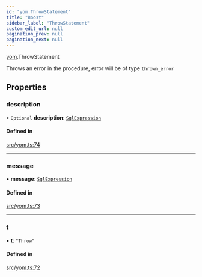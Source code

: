 ```yaml
---
id: "yom.ThrowStatement"
title: "Boost"
sidebar_label: "ThrowStatement"
custom_edit_url: null
pagination_prev: null
pagination_next: null
---
```


[yom](../namespaces/yom.md).ThrowStatement

Throws an error in the procedure, error will be of type `thrown_error`

## Properties

### description

• `Optional` **description**: [`SqlExpression`](../namespaces/yom.md#sqlexpression)

#### Defined in

[src/yom.ts:74](https://github.com/yolmio/boost/blob/b239488/src/yom.ts#L74)

___

### message

• **message**: [`SqlExpression`](../namespaces/yom.md#sqlexpression)

#### Defined in

[src/yom.ts:73](https://github.com/yolmio/boost/blob/b239488/src/yom.ts#L73)

___

### t

• **t**: ``"Throw"``

#### Defined in

[src/yom.ts:72](https://github.com/yolmio/boost/blob/b239488/src/yom.ts#L72)
